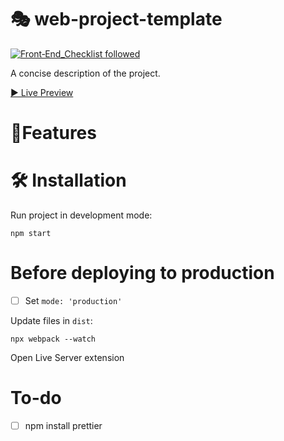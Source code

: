 # 🎭 web-project-template
[![Front‑End_Checklist followed](https://img.shields.io/badge/Front‑End_Checklist-followed-brightgreen.svg)](https://github.com/thedaviddias/Front-End-Checklist/)

A concise description of the project.

[▶ Live Preview](https://creme332.github.io/)

# 🚀Features

#  🛠 Installation

Run project in development mode:
```
npm start
```

# Before deploying to production
- [ ] Set `mode: 'production'`

Update files in `dist`:
```
npx webpack --watch
```
Open Live Server extension


# To-do
- [ ] npm install prettier
